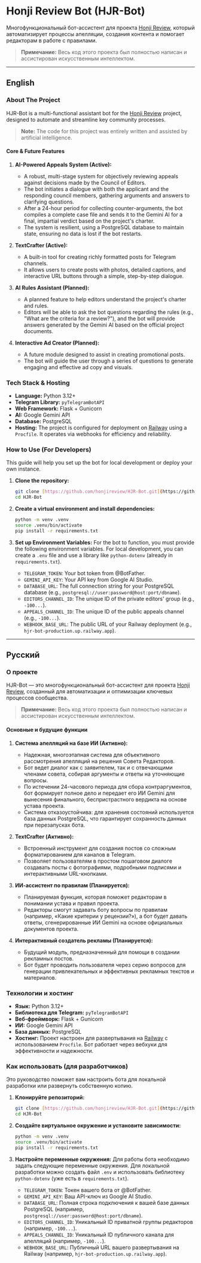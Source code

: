 # Honji Review Bot (HJR-Bot)

Многофункциональный бот-ассистент для проекта [Honji Review](https://teletype.in/@honjireview/who), который автоматизирует процессы апелляции, создания контента и помогает редакторам в работе с правилами.

> **Примечание:** Весь код этого проекта был полностью написан и ассистирован искусственным интеллектом.

---

## English

### About The Project

HJR-Bot is a multi-functional assistant bot for the [Honji Review](https://teletype.in/@honjireview/who) project, designed to automate and streamline key community processes.

> **Note:** The code for this project was entirely written and assisted by artificial intelligence.

#### Core & Future Features

1.  **AI-Powered Appeals System (Active):**
    * A robust, multi-stage system for objectively reviewing appeals against decisions made by the Council of Editors.
    * The bot initiates a dialogue with both the applicant and the responding council members, gathering arguments and answers to clarifying questions.
    * After a 24-hour period for collecting counter-arguments, the bot compiles a complete case file and sends it to the Gemini AI for a final, impartial verdict based on the project's charter.
    * The system is resilient, using a PostgreSQL database to maintain state, ensuring no data is lost if the bot restarts.

2.  **TextCrafter (Active):**
    * A built-in tool for creating richly formatted posts for Telegram channels.
    * It allows users to create posts with photos, detailed captions, and interactive URL buttons through a simple, step-by-step dialogue.

3.  **AI Rules Assistant (Planned):**
    * A planned feature to help editors understand the project's charter and rules.
    * Editors will be able to ask the bot questions regarding the rules (e.g., "What are the criteria for a review?"), and the bot will provide answers generated by the Gemini AI based on the official project documents.

4.  **Interactive Ad Creator (Planned):**
    * A future module designed to assist in creating promotional posts.
    * The bot will guide the user through a series of questions to generate engaging and effective ad copy and visuals.

### Tech Stack & Hosting

* **Language:** Python 3.12+
* **Telegram Library:** `pyTelegramBotAPI`
* **Web Framework:** Flask + Gunicorn
* **AI:** Google Gemini API
* **Database:** PostgreSQL
* **Hosting:** The project is configured for deployment on [Railway](https://railway.app) using a `Procfile`. It operates via webhooks for efficiency and reliability.

### How to Use (For Developers)

This guide will help you set up the bot for local development or deploy your own instance.

1.  **Clone the repository:**
    ```bash
    git clone [https://github.com/honjireview/HJR-Bot.git](https://github.com/honjireview/HJR-Bot.git)
    cd HJR-Bot
    ```

2.  **Create a virtual environment and install dependencies:**
    ```bash
    python -m venv .venv
    source .venv/bin/activate
    pip install -r requirements.txt
    ```

3.  **Set up Environment Variables:**
    For the bot to function, you must provide the following environment variables. For local development, you can create a `.env` file and use a library like `python-dotenv` (already in `requirements.txt`).
    * `TELEGRAM_TOKEN`: Your bot token from @BotFather.
    * `GEMINI_API_KEY`: Your API key from Google AI Studio.
    * `DATABASE_URL`: The full connection string for your PostgreSQL database (e.g., `postgresql://user:password@host:port/dbname`).
    * `EDITORS_CHANNEL_ID`: The unique ID of the private editors' group (e.g., `-100...`).
    * `APPEALS_CHANNEL_ID`: The unique ID of the public appeals channel (e.g., `-100...`).
    * `WEBHOOK_BASE_URL`: The public URL of your Railway deployment (e.g., `hjr-bot-production.up.railway.app`).

---

## Русский

### О проекте

HJR-Bot — это многофункциональный бот-ассистент для проекта [Honji Review](https://teletype.in/@honjireview/who), созданный для автоматизации и оптимизации ключевых процессов сообщества.

> **Примечание:** Весь код этого проекта был полностью написан и ассистирован искусственным интеллектом.

#### Основные и будущие функции

1.  **Система апелляций на базе ИИ (Активно):**
    * Надежная, многоэтапная система для объективного рассмотрения апелляций на решения Совета Редакторов.
    * Бот ведет диалог как с заявителем, так и с отвечающими членами совета, собирая аргументы и ответы на уточняющие вопросы.
    * По истечении 24-часового периода для сбора контраргументов, бот формирует полное дело и передает его ИИ Gemini для вынесения финального, беспристрастного вердикта на основе устава проекта.
    * Система отказоустойчива: для хранения состояний используется база данных PostgreSQL, что гарантирует сохранность данных при перезапусках бота.

2.  **TextCrafter (Активно):**
    * Встроенный инструмент для создания постов со сложным форматированием для каналов в Telegram.
    * Позволяет пользователям в простом пошаговом диалоге создавать посты с фотографиями, подробными подписями и интерактивными URL-кнопками.

3.  **ИИ-ассистент по правилам (Планируется):**
    * Планируемая функция, которая поможет редакторам в понимании устава и правил проекта.
    * Редакторы смогут задавать боту вопросы по правилам (например, «Какие критерии у рецензии?»), а бот будет давать ответы, сгенерированные ИИ Gemini на основе официальных документов проекта.

4.  **Интерактивный создатель рекламы (Планируется):**
    * Будущий модуль, предназначенный для помощи в создании рекламных постов.
    * Бот будет проводить пользователя через серию вопросов для генерации привлекательных и эффективных рекламных текстов и материалов.

### Технологии и хостинг

* **Язык:** Python 3.12+
* **Библиотека для Telegram:** `pyTelegramBotAPI`
* **Веб-фреймворк:** Flask + Gunicorn
* **ИИ:** Google Gemini API
* **База данных:** PostgreSQL
* **Хостинг:** Проект настроен для развертывания на [Railway](https://railway.app) с использованием `Procfile`. Бот работает через вебхуки для эффективности и надежности.

### Как использовать (для разработчиков)

Это руководство поможет вам настроить бота для локальной разработки или развернуть собственную копию.

1.  **Клонируйте репозиторий:**
    ```bash
    git clone [https://github.com/honjireview/HJR-Bot.git](https://github.com/honjireview/HJR-Bot.git)
    cd HJR-Bot
    ```

2.  **Создайте виртуальное окружение и установите зависимости:**
    ```bash
    python -m venv .venv
    source .venv/bin/activate
    pip install -r requirements.txt
    ```

3.  **Настройте переменные окружения:**
    Для работы бота необходимо задать следующие переменные окружения. Для локальной разработки можно создать файл `.env` и использовать библиотеку `python-dotenv` (уже есть в `requirements.txt`).
    * `TELEGRAM_TOKEN`: Токен вашего бота от @BotFather.
    * `GEMINI_API_KEY`: Ваш API-ключ из Google AI Studio.
    * `DATABASE_URL`: Полная строка подключения к вашей базе данных PostgreSQL (например, `postgresql://user:password@host:port/dbname`).
    * `EDITORS_CHANNEL_ID`: Уникальный ID приватной группы редакторов (например, `-100...`).
    * `APPEALS_CHANNEL_ID`: Уникальный ID публичного канала для апелляций (например, `-100...`).
    * `WEBHOOK_BASE_URL`: Публичный URL вашего развертывания на Railway (например, `hjr-bot-production.up.railway.app`).

